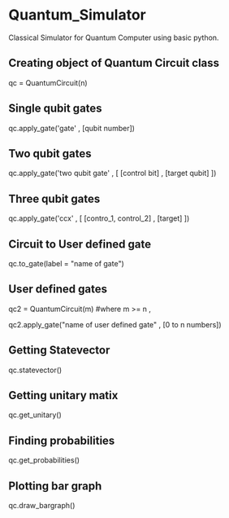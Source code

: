 # Quantum_Simulator
Classical Simulator for Quantum Computer using basic python.

## Creating object of Quantum Circuit class
qc = QuantumCircuit(n)

## Single qubit gates
qc.apply_gate('gate' , [qubit number])

## Two qubit gates
qc.apply_gate('two qubit gate' , [ [control bit] , [target qubit] ])

## Three qubit gates
qc.apply_gate('ccx' , [ [contro_1, control_2] , [target] ])

## Circuit to User defined gate
qc.to_gate(label = "name of gate")

## User defined gates
qc2 = QuantumCircuit(m)   #where m >= n ,

qc2.apply_gate("name of user defined gate" , [0 to n numbers])

## Getting Statevector
qc.statevector()

## Getting unitary matix
qc.get_unitary()

## Finding probabilities
qc.get_probabilities()

## Plotting bar graph
qc.draw_bargraph()
